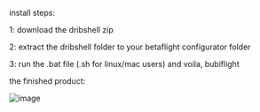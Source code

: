 install steps:

1: download the dribshell zip

2: extract the dribshell folder to your betaflight configurator folder

3: run the .bat file (.sh for linux/mac users) and voila, bubiflight

the finished product:

![image](https://user-images.githubusercontent.com/95190117/163201711-619d1781-25fa-45d7-a1ca-8fb2058b5c30.png)
